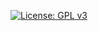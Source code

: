 <!-- SPDX-License-Identifier: GPL-3.0-or-later -->

[![License: GPL v3](https://img.shields.io/badge/License-GPLv3-blue.svg)](LICENSE)
